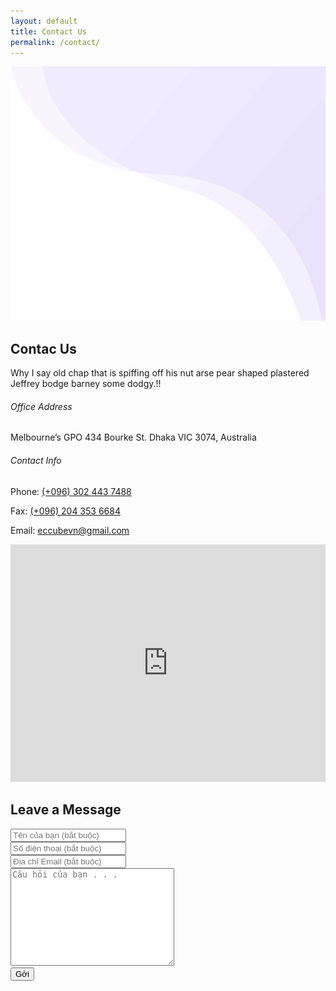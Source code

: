 ```yaml
---
layout: default
title: Contact Us
permalink: /contact/
---
```


<section class="breadcrumb_area">
    <img class="breadcrumb_shap" src="/assets/img/banner_bg.png" alt="">
    <div class="container">
        <div class="breadcrumb_content text-center">
            <h1 class="f_p f_700 f_size_50 w_color l_height50 mb_20">Contac Us</h1>
            <p class="f_300 w_color f_size_16 l_height26">Why I say old chap that is spiffing off his nut arse pear shaped plastered<br> Jeffrey bodge barney some dodgy.!!</p>
        </div>
    </div>
</section>

<section class="contact_info_area sec_pad bg_color">
    <div class="container">
        <div class="row">
            <div class="col-lg-3 pr-0">
                <div class="contact_info_item">
                    <h6 class="f_p f_size_20 t_color3 f_500 mb_20">Office Address</h6>
                    <p class="f_300 f_size_15">Melbourne’s GPO 434 Bourke St. Dhaka VIC 3074, Australia</p>
                </div>
                <div class="contact_info_item">
                    <h6 class="f_p f_size_20 t_color3 f_500 mb_20">Contact Info</h6>
                    <p class="f_300 f_size_15"><span class="f_400 t_color3">Phone:</span> <a href="tel:3024437488">(+096) 302 443 7488</a></p>
                    <p class="f_300 f_size_15"><span class="f_400 t_color3">Fax:</span> <a href="tel:3024437488">(+096) 204 353 6684</a></p>
                    <p class="f_300 f_size_15"><span class="f_400 t_color3">Email:</span> <a href="mailto:eccubevn@gmail.com">eccubevn@gmail.com</a></p>
                </div>
            </div>
            <div class="col-lg-8 offset-lg-1">
                <div class="mapbox">
                    <iframe width="100%" height="380" id="gmap_canvas" src="https://maps.google.com/maps?q=ben%20thanh%20market&t=&z=15&ie=UTF8&iwloc=&output=embed" frameborder="0" scrolling="no" marginheight="0" marginwidth="0"></iframe>
                </div>
            </div>
        </div>
        <div class="contact_form">
            <script type="text/javascript">var submitted=false;</script>
            <iframe name="hidden_iframe" id="hidden_iframe" style="display:none;" 
            onload="if(submitted) {window.location='/';}"></iframe>
            <h2 class="f_p f_size_22 t_color3 f_600 l_height28 mt_100 mb_40">Leave a Message</h2>
            <form action="https://docs.google.com/forms/u/2/d/e/1FAIpQLSfO7B6Ss9QeFOYJmdCaPbXdk6twobHu9pwg5goKBHZP_WoVHg/formResponse" class="contact_form_box" method="post" id="contactForm" target="hidden_iframe" onsubmit="submitted=true;">
                <div class="row">
                    <div class="col-lg-6">
                        <div class="form-group text_box">
                            <input required type="text" id="name" name="entry.2005620554" placeholder="Tên của bạn (bắt buộc)">
                        </div>
                    </div>
                    <div class="col-lg-6">
                        <div class="form-group text_box">
                            <input required type="text" id="phone" name="entry.1166974658" placeholder="Số điện thoại (bắt buộc)">
                        </div>
                    </div>
                    <div class="col-lg-12">
                        <div class="form-group text_box">
                            <input required type="text" name="entry.1045781291" id="email" placeholder="Địa chỉ Email (bắt buộc)">
                        </div>
                    </div>
                    <div class="col-lg-12">
                        <div class="form-group text_box">
                            <textarea required name="entry.839337160" id="message" cols="30" rows="10" placeholder="Câu hỏi của bạn . . ."></textarea>
                        </div>
                    </div>
                </div>
                <button type="submit" class="btn_three">Gởi</button>
            </form>
        </div>
    </div>
</section>